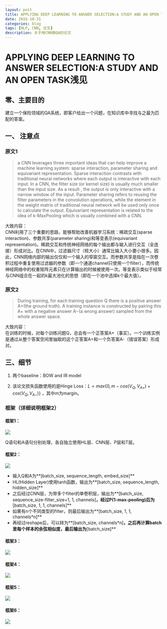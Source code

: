 ```yaml
--- 
layout: post 
title: APPLYING DEEP LEARNING TO ANSWER SELECTION:A STUDY AND AN OPEN TASK浅见
date: 2016-10-31 
categories: blog 
tags: [NLP, CNN, 论文] 
description: 关于用CNN做QA的论文 
--- 
```


# APPLYING DEEP LEARNING TO ANSWER SELECTION:A STUDY AND AN OPEN TASK浅见

## 零、主要目的

建立一个保险领域的QA系统，即客户给出一个问题，在知识库中寻找与之最为匹配的答案。

## 一、 注意点

### 原文1

> a CNN leverages three important ideas that can help improve a machine learning system: sparse interaction, parameter sharing and equivariant representation. Sparse interaction contrasts with traditional neural networks where each output is interactive with each input. In a CNN, the filter size (or kernel size) is usually much smaller than the input size. As a result , the output is only interactive with a narrow window of the input. Parameter sharing refers to reusing the filter parameters in the convolution operations, while the element in the weight matrix of traditional neural network will be used only once to calculate the output. Equivariant representation is related to the idea of k-MaxPooling which is usually combined with a CNN.  

大致内容：  
CNN利用了三个重要的思路，能够帮助改善机器学习系统：稀疏交互(sparse interaction)、参数共享(parameter sharing)和等变表示(equivariant representation)。稀疏交互和传统神经网络的每个输出都与输入进行交互（全连接）形成对比。在CNN中，过滤器尺寸（核大小）通常比输入大小要小很多。因此，CNN网络内部的输出仅仅和一个输入的窄窗交互。而参数共享是指在一次卷积过程中重复使用过滤器的参数（即一个通道channel只使用一个filter），而传统神经网络中的权重矩阵元素只在计算输出的时候被使用一次。等变表示类似于经常与CNN组合在一起的k最大池化的思想（即在一个池中选择k个最大值）。

### 原文2

> During training, for each training question Q there is a positive answer A+(the ground truth). A training instance is constructed by pairing this A+ with a negative answer A−(a wrong answer) sampled from the whole answer space.   

大致内容：  
在训练的时候，对每个训练问题Q，总会有一个正答案A+（事实）。一个训练实例是通过从整个答案空间里抽取的这个正答案A+和一个负答案A-（错误答案）形成对。

## 三、细节

1. 两个baseline：BOW and IR model

2. 该论文损失函数使用的是Hinge Loss：$L=max\{0, m-cos(V_Q,V_{A+})+cos(V_Q,V_{A-})\}$
，其中$m$为margin。

### 框架（详细说明框架2）  
#### 框架1：

![](http://odjt9j2ec.bkt.clouddn.com/qainsurance-1.png)

Q语句和A语句分别处理，各自独立使用HL层、CNN层、P层和T层。

#### 框架2：

![](http://odjt9j2ec.bkt.clouddn.com/qainsurance-2.png)

* 输入Q和A为**[batch_size, sequence_length, embed_size]**
* HL(Hidden Layer)使用tanh函数，输出为**[batch_size, sequence_length, hidden_size]**
* 之后经过CNN层，为带多个filter的单卷积层，输出为**[batch_size, sequence_size-filter_size+1, 1, channels]**，经过P(1-max-pooling)后为**[batch_size, 1, 1, channels]**
* 如果有n个不同类型的filter，则最后输出为**[batch_size, 1, 1, channels*n]**
* 再经过reshape后，可以转为**[batch_size, channels*n]**，之后再计算batch里每个样本的余弦相似度，最后输出为**[batch_size]**

#### 框架3：

![](http://odjt9j2ec.bkt.clouddn.com/qainsurance-3.png)

#### 框架4：

![](http://odjt9j2ec.bkt.clouddn.com/qainsurance-4.png)

#### 框架5：

![](http://odjt9j2ec.bkt.clouddn.com/qainsurance-5.png)

#### 框架6：

![](http://odjt9j2ec.bkt.clouddn.com/qainsurance-6.png)
